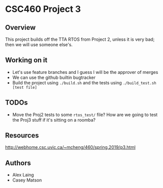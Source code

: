 # CSC460 Project 3

## Overview
This project builds off the TTA RTOS from Project 2, unless it is very bad; then we will use someone else's.

## Working on it
- Let's use feature branches and I guess I will be the approver of merges
- We can use the github builtin bugtracker
- Build the project using `./build.sh` and the tests using `./build_test.sh [test file]`

## TODOs
- Move the Proj2 tests to some `rtos_test/` file? How are we going to test the Proj3 stuff if it's sitting on a roomba?

## Resources
http://webhome.csc.uvic.ca/~mcheng/460/spring.2019/p3.html

## Authors
- Alex Laing
- Casey Matson

